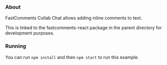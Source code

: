 ### About

FastComments Collab Chat allows adding inline comments to text.

This is linked to the fastcomments-react package in the parent directory for development purposes.

### Running

You can run `npm install` and then `npm start` to run this example.

